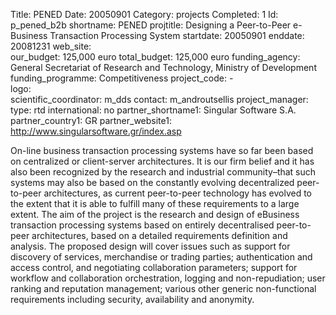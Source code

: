 Title: PENED
Date:  20050901
Category: projects
Completed: 1
Id: p_pened_b2b
shortname: PENED
projtitle: Designing a Peer-to-Peer e-Business Transaction Processing System
startdate: 20050901
enddate: 20081231
web_site:  
our_budget: 125,000 euro
total_budget: 125,000 euro
funding_agency: General Secretariat of Research and Technology, Ministry of Development
funding_programme: Competitiveness
project_code:  -  
logo:   
scientific_coordinator: m_dds
contact: m_androutsellis
project_manager:  
type: rtd
international: no
partner_shortname1: Singular Software S.A.
partner_country1: GR
partner_website1: http://www.singularsoftware.gr/index.asp

On-line business transaction processing systems have so far been based on centralized or client-server architectures. It is our firm belief and
it has also been recognized by the research and industrial community–that such systems may also be based on the constantly evolving decentralized
peer-to-peer architectures, as current peer-to-peer technology has evolved to the extent that it is able to fulfill many of these requirements
to a large extent. The aim of the project is the research and design of eBusiness transaction processing systems based on entirely decentralised
 peer-to-peer architectures, based on a detailed requirements definition and analysis. The proposed design will cover issues such as support
for discovery of services, merchandise or trading parties; authentication and access control, and negotiating collaboration parameters;
support for workflow and collaboration orchestration, logging and non-repudiation; user ranking and reputation management; various other
generic non-functional requirements including security, availability and anonymity.
